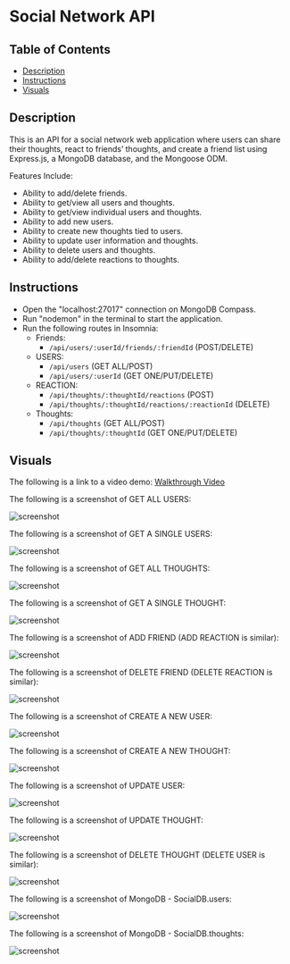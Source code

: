 # Social Network API

## Table of Contents
- [Description](#description)
- [Instructions](#instructions)
- [Visuals](#visuals)

## Description 
This is an API for a social network web application where users can share their thoughts, react to friends’ thoughts, and create a friend list using Express.js, a MongoDB database, and the Mongoose ODM.

Features Include:
- Ability to add/delete friends. 
- Ability to get/view all users and thoughts.
- Ability to get/view individual users and thoughts.
- Ability to add new users. 
- Ability to create new thoughts tied to users. 
- Ability to update user information and thoughts.
- Ability to delete users and thoughts.  
- Ability to add/delete reactions to thoughts. 

## Instructions
- Open the "localhost:27017" connection on MongoDB Compass. 
- Run "nodemon" in the terminal to start the application. 
- Run the following routes in Insomnia:
    - Friends:
        - `/api/users/:userId/friends/:friendId` (POST/DELETE)
    - USERS:
        - `/api/users` (GET ALL/POST)
        - `/api/users/:userId` (GET ONE/PUT/DELETE)
    - REACTION:
        - `/api/thoughts/:thoughtId/reactions` (POST)
        - `/api/thoughts/:thoughtId/reactions/:reactionId` (DELETE)
    - Thoughts:
        - `/api/thoughts` (GET ALL/POST)
        - `/api/thoughts/:thoughtId` (GET ONE/PUT/DELETE)

## Visuals 

The following is a link to a video demo: 
[Walkthrough Video](https://drive.google.com/file/d/1UAjVQW4YF9HPkzoRfwXon5bQTkiX-Kns/view)

The following is a screenshot of GET ALL USERS:

![screenshot](./images/get-all-user.PNG)

The following is a screenshot of GET A SINGLE USERS:

![screenshot](./images/get-one-user.PNG)

The following is a screenshot of GET ALL THOUGHTS:

![screenshot](./images/get-all-thought.PNG)

The following is a screenshot of GET A SINGLE THOUGHT:

![screenshot](./images/get-one-thought.PNG)

The following is a screenshot of ADD FRIEND (ADD REACTION is similar):

![screenshot](./images/add-friend.PNG)

The following is a screenshot of DELETE FRIEND (DELETE REACTION is similar):

![screenshot](./images/remove-friend.PNG)

The following is a screenshot of CREATE A NEW USER:

![screenshot](./images/create-user.PNG)

The following is a screenshot of CREATE A NEW THOUGHT:

![screenshot](./images/create-thought.PNG)

The following is a screenshot of UPDATE USER:

![screenshot](./images/update-user.PNG)

The following is a screenshot of UPDATE THOUGHT:

![screenshot](./images/thought-update.PNG)

The following is a screenshot of DELETE THOUGHT (DELETE USER is similar):

![screenshot](./images/delete-thought.PNG)

The following is a screenshot of MongoDB - SocialDB.users:

![screenshot](./images/users-socialDB.PNG)

The following is a screenshot of MongoDB - SocialDB.thoughts:

![screenshot](./images/thought-socialDB.PNG)
